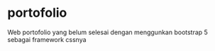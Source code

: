 # portofolio
Web portofolio yang belum selesai dengan menggunkan bootstrap 5 sebagai framework cssnya
